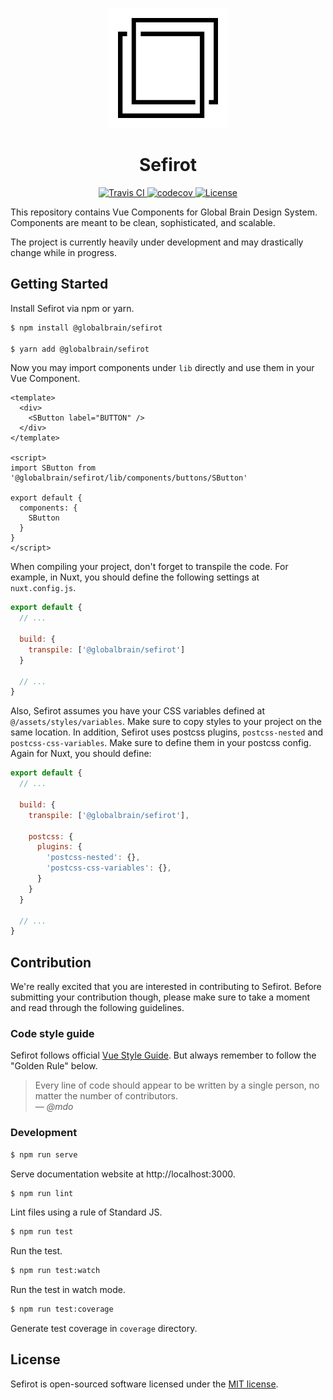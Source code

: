 <p align="center">
  <img width="192" src="https://github.com/globalbrain/sefirot/raw/master/logo-sefirot.png" alt="Sefirot">
</p>

<h1 align="center">Sefirot</h1>

<p align="center">
  <a href="https://travis-ci.org/globalbrain/sefirot">
      <img src="https://travis-ci.org/globalbrain/sefirot.svg?branch=master" alt="Travis CI">
  </a>
  <a href="https://codecov.io/gh/globalbrain/sefirot">
      <img src="https://codecov.io/gh/globalbrain/sefirot/branch/master/graph/badge.svg" alt="codecov">
  </a>
  <a href="https://github.com/globalbrain/sefirot/blob/master/LICENSE.md">
      <img src="https://img.shields.io/npm/l/@globalbrain/sefirot.svg" alt="License">
  </a>
</p>

This repository contains Vue Components for Global Brain Design System. Components are meant to be clean, sophisticated, and scalable.

The project is currently heavily under development and may drastically change while in progress.

## Getting Started

Install Sefirot via npm or yarn.

```bash
$ npm install @globalbrain/sefirot

$ yarn add @globalbrain/sefirot
```

Now you may import components under `lib` directly and use them in your Vue Component.

```vue
<template>
  <div>
    <SButton label="BUTTON" />
  </div>
</template>

<script>
import SButton from '@globalbrain/sefirot/lib/components/buttons/SButton'

export default {
  components: {
    SButton
  }
}
</script>
```

When compiling your project, don't forget to transpile the code. For example, in Nuxt, you should define the following settings at `nuxt.config.js`.

```js
export default {
  // ...

  build: {
    transpile: ['@globalbrain/sefirot']
  }

  // ...
}
```

Also, Sefirot assumes you have your CSS variables defined at `@/assets/styles/variables`. Make sure to copy styles to your project on the same location. In addition, Sefirot uses postcss plugins, `postcss-nested` and `postcss-css-variables`. Make sure to define them in your postcss config. Again for Nuxt, you should define:

```js
export default {
  // ...

  build: {
    transpile: ['@globalbrain/sefirot'],

    postcss: {
      plugins: {
        'postcss-nested': {},
        'postcss-css-variables': {},
      }
    }
  }

  // ...
}
```

## Contribution

We're really excited that you are interested in contributing to Sefirot. Before submitting your contribution though, please make sure to take a moment and read through the following guidelines.

### Code style guide

Sefirot follows official [Vue Style Guide](https://vuejs.org/v2/style-guide/). But always remember to follow the "Golden Rule" below.

> Every line of code should appear to be written by a single person, no matter the number of contributors.  
> &mdash; <cite>@mdo</cite>

### Development

```bash
$ npm run serve
```

Serve documentation website at http://localhost:3000.

```bash
$ npm run lint
```

Lint files using a rule of Standard JS.

```bash
$ npm run test
```

Run the test.

```bash
$ npm run test:watch
```

Run the test in watch mode.

```bash
$ npm run test:coverage
```

Generate test coverage in `coverage` directory.

## License

Sefirot is open-sourced software licensed under the [MIT license](LICENSE.md).
